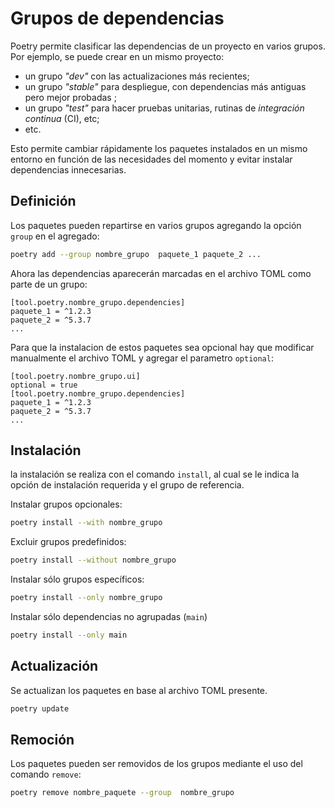 # Grupos de dependencias



Poetry permite clasificar las dependencias de un proyecto
en varios grupos.
Por ejemplo,
se puede crear en un mismo proyecto:

- un grupo *"dev"* con las actualizaciones más recientes; 
- un grupo *"stable"* para despliegue,
con dependencias más antiguas pero mejor probadas ; 
- un grupo *"test"* para hacer pruebas unitarias,
rutinas de *integración continua* (CI),
etc;
- etc.

Esto permite cambiar rápidamente los paquetes instalados en un mismo entorno
en función de las necesidades del momento
y evitar instalar dependencias innecesarias.


## Definición

Los paquetes pueden repartirse en varios grupos 
agregando la opción `group` en el agregado:


```bash
poetry add --group nombre_grupo  paquete_1 paquete_2 ...
```

Ahora las dependencias aparecerán marcadas en el archivo TOML como parte de un grupo:

```
[tool.poetry.nombre_grupo.dependencies]
paquete_1 = ^1.2.3
paquete_2 = ^5.3.7
...
```

Para que la instalacion de estos paquetes sea opcional hay que modificar manualmente el archivo TOML y agregar el parametro `optional`:

```
[tool.poetry.nombre_grupo.ui]
optional = true
[tool.poetry.nombre_grupo.dependencies]
paquete_1 = ^1.2.3
paquete_2 = ^5.3.7
...
```

## Instalación

la instalación se realiza con el comando `install`,
al cual se le indica la opción de instalación requerida
y el grupo de referencia.

Instalar grupos opcionales:

```bash
poetry install --with nombre_grupo
```

Excluir grupos predefinidos:

```bash
poetry install --without nombre_grupo
```

Instalar sólo grupos específicos:

```bash
poetry install --only nombre_grupo
```

Instalar sólo dependencias no agrupadas (`main`)

```bash
poetry install --only main
```

## Actualización


Se actualizan los paquetes en base al archivo TOML presente. 

```bash
poetry update
```

<!-- 
## Sincronización de dependencias


Con el comando `sync` se descartan todas las dependencias que no aparezcan en el archivo LOCK.

Uso:

```bash
poetry sync
```

`sync` admite la sincronización en base a un grupo predefinido específico:

```bash
poetry sync --with nombre_grupo
poetry sync --without nombre_grupo
poetry sync --only nombre_grupo
```

 -->


## Remoción
 

Los paquetes pueden ser removidos de los grupos mediante el uso del comando `remove`:

```bash
poetry remove nombre_paquete --group  nombre_grupo
```

